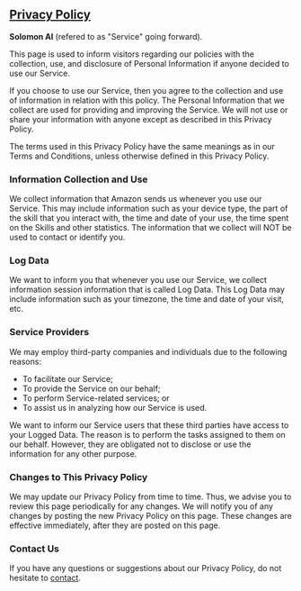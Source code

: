 ## [Privacy Policy](https://github.com/spalacioh/SolomonSkills/blob/master/README.md)
**Solomon AI**  (refered to as "Service" going forward).

This page is used to inform visitors regarding our policies with the collection, use, and disclosure of Personal Information if anyone decided to use our Service.

If you choose to use our Service, then you agree to the collection and use of information in relation with this policy. The Personal Information that we collect are used for providing and improving the Service. We will not use or share your information with anyone except as described in this Privacy Policy.

The terms used in this Privacy Policy have the same meanings as in our Terms and Conditions, unless otherwise defined in this Privacy Policy.

### Information Collection and Use

We collect information that Amazon sends us whenever you use our Service. This may include information such as your device type, the part of the skill that you interact with, the time and date of your use, the time spent on the Skills and other statistics. The information that we collect will NOT be used to contact or identify you.

### Log Data

We want to inform you that whenever you use our Service, we collect information session information that is called Log Data. This Log Data may include information such as your timezone, the time and date of your visit, etc.

### Service Providers

We may employ third-party companies and individuals due to the following reasons:

* To facilitate our Service;
* To provide the Service on our behalf;
* To perform Service-related services; or
* To assist us in analyzing how our Service is used.

We want to inform our Service users that these third parties have access to your Logged Data. The reason is to perform the tasks assigned to them on our behalf. However, they are obligated not to disclose or use the information for any other purpose.

### Changes to This Privacy Policy

We may update our Privacy Policy from time to time. Thus, we advise you to review this page periodically for any changes. We will notify you of any changes by posting the new Privacy Policy on this page. These changes are effective immediately, after they are posted on this page.

### Contact Us

If you have any questions or suggestions about our Privacy Policy, do not hesitate to [contact](mailto:spalacioh@gmail.com).